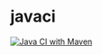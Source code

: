 # javaci

[![Java CI with Maven](https://github.com/zerasul/javaci/actions/workflows/maven.yml/badge.svg)](https://github.com/zerasul/javaci/actions/workflows/maven.yml)

